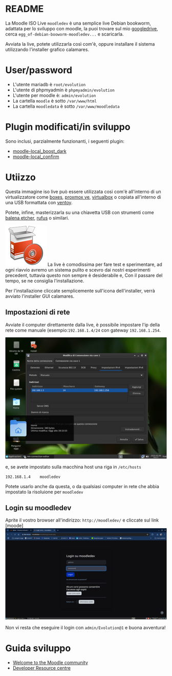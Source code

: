 # README

La Moodle ISO Live `moodledev` è una semplice live Debian bookworm, adattata per lo sviluppo con moodle, la puoi trovare sul mio [googledrive](https://drive.google.com/drive/folders/18QIqicyecLMuU1Zmb2E039gWawzZuy3e?dmr=1&ec=wgc-drive-globalnav-goto), cerca `egg_of-debian-booworm-moodledev...` e scaricarla.

Avviata la live, potete utilizzarla così com'è, oppure installare il sistema utilizzando l'installer grafico calamares.

# User/password

* L'utente mariadb è `root/evolution`
* L'utente di phpmyadmin è `phpmyadmin/evolution`
* L'utente per moodle è: `admin/evolution`
* La cartella `moodle` è sotto `/var/www/html`
* La cartella `moodledata` è sotto `/var/www/moodledata`

# Plugin modificati/in sviluppo

Sono inclusi, parzialmente funzionanti, i seguenti plugin:

* [moodle-local_boost_dark](https://github.com/pieroproietti/moodle-local_boost_dark)
* [moodle-local_confirm](https://github.com/pieroproietti/moodle-local_confirm)

# Utiizzo 
Questa immagine iso live può essere utilizzata così com'è all'interno di un virtualizzatore come [boxes](https://apps.gnome.org/en/Boxes/), [proxmox ve](https://pve.proxmox.com/wiki/Main_Page), [virtualbox](https://www.virtualbox.org/) o copiata all'interno di una USB formattata con [ventoy](https://www.ventoy.net/en/index.html).

Potete, infine, masterizzarla su una chiavetta USB con strumenti come [balena etcher](https://etcher.balena.io/), [rufus](https://rufus.ie/it/) o similari.


![](./img/install-system.png)
La live è comodissima per fare test e sperimentare, ad ogni riavvio avremo un sistema pulito e scevro dai nostri esperimenti precedent, tuttavia  questo non sempre è desiderabile e, Con il passare del tempo, se ne consiglia l'installazione.

Per l'installazione cliccate semplicemente sull'icona dell'installer, verrà avviato l'installer GUI calamares.

## Impostazioni di rete
Avviate il computer direttamente dalla live, è possibile impostare l'ip della rete come manuale (esempio:`192.168.1.4/24` con gateway `192.168.1.254`.

![](./img/configura-rete.png)

e, se avete impostato sulla macchina host una riga in `/etc/hosts`
```
192.168.1.4    moodledev
```
Potete usarlo anche da questa, o da qualsiasi computer in rete che abbia impostato la risoluione per `moodledev`

## Login su moodledev
Aprite il vostro browser all'indirizzo: `http://moodledev/` e cliccate sul link [moode]
![](./img/moodledev-login.png)

Non vi resta che eseguire il login con `admin/Evolution@1` e buona avventura!

# Guida sviluppo
* [Welcome to the Moodle community](https://moodle.org/)
* [Developer Resource centre](https://moodledev.io/)

